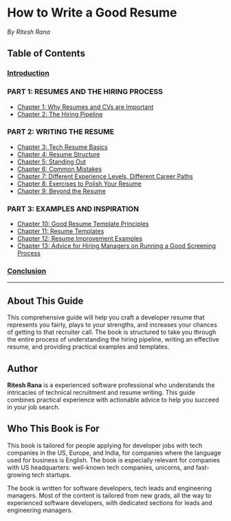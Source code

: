 # How to Write a Good Resume

*By Ritesh Rana*

## Table of Contents

### [Introduction](./Introduction/README.md)

### PART 1: RESUMES AND THE HIRING PROCESS

- [Chapter 1: Why Resumes and CVs are Important](./Part-1-Resumes-and-the-Hiring-Process/Chapter-1-Why-Resumes-and-CVs-are-Important/README.md)
- [Chapter 2: The Hiring Pipeline](./Part-1-Resumes-and-the-Hiring-Process/Chapter-2-The-Hiring-Pipeline/README.md)

### PART 2: WRITING THE RESUME

- [Chapter 3: Tech Resume Basics](./Part-2-Writing-the-Resume/Chapter-3-Tech-Resume-Basics/README.md)
- [Chapter 4: Resume Structure](./Part-2-Writing-the-Resume/Chapter-4-Resume-Structure/README.md)
- [Chapter 5: Standing Out](./Part-2-Writing-the-Resume/Chapter-5-Standing-Out/README.md)
- [Chapter 6: Common Mistakes](./Part-2-Writing-the-Resume/Chapter-6-Common-Mistakes/README.md)
- [Chapter 7: Different Experience Levels, Different Career Paths](./Part-2-Writing-the-Resume/Chapter-7-Different-Experience-Levels-Different-Career-Paths/README.md)
- [Chapter 8: Exercises to Polish Your Resume](./Part-2-Writing-the-Resume/Chapter-8-Exercises-to-Polish-Your-Resume/README.md)
- [Chapter 9: Beyond the Resume](./Part-2-Writing-the-Resume/Chapter-9-Beyond-the-Resume/README.md)

### PART 3: EXAMPLES AND INSPIRATION

- [Chapter 10: Good Resume Template Principles](./Part-3-Examples-and-Inspiration/Chapter-10-Good-Resume-Template-Principles/README.md)
- [Chapter 11: Resume Templates](./Part-3-Examples-and-Inspiration/Chapter-11-Resume-Templates/README.md)
- [Chapter 12: Resume Improvement Examples](./Part-3-Examples-and-Inspiration/Chapter-12-Resume-Improvement-Examples/README.md)
- [Chapter 13: Advice for Hiring Managers on Running a Good Screening Process](./Part-3-Examples-and-Inspiration/Chapter-13-Advice-for-Hiring-Managers-on-Running-a-Good-Screening-Process/README.md)

### [Conclusion](./Conclusion/README.md)

---

## About This Guide

This comprehensive guide will help you craft a developer resume that represents you fairly, plays to your strengths, and increases your chances of getting to that recruiter call. The book is structured to take you through the entire process of understanding the hiring pipeline, writing an effective resume, and providing practical examples and templates.

## Author

**Ritesh Rana** is a experienced software professional who understands the intricacies of technical recruitment and resume writing. This guide combines practical experience with actionable advice to help you succeed in your job search.

## Who This Book is For

This book is tailored for people applying for developer jobs with tech companies in the US, Europe, and India, for companies where the language used for business is English. The book is especially relevant for companies with US headquarters: well-known tech companies, unicorns, and fast-growing tech startups.

The book is written for software developers, tech leads and engineering managers. Most of the content is tailored from new grads, all the way to experienced software developers, with dedicated sections for leads and engineering managers.